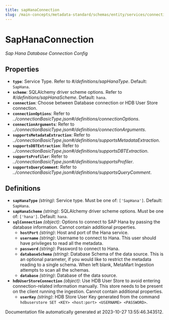 ```yaml
---
title: sapHanaConnection
slug: /main-concepts/metadata-standard/schemas/entity/services/connections/database/saphanaconnection
---
```


# SapHanaConnection

*Sap Hana Database Connection Config*

## Properties

- **`type`**: Service Type. Refer to *#/definitions/sapHanaType*. Default: `SapHana`.
- **`scheme`**: SQLAlchemy driver scheme options. Refer to *#/definitions/sapHanaScheme*. Default: `hana`.
- **`connection`**: Choose between Database connection or HDB User Store connection.
- **`connectionOptions`**: Refer to *../connectionBasicType.json#/definitions/connectionOptions*.
- **`connectionArguments`**: Refer to *../connectionBasicType.json#/definitions/connectionArguments*.
- **`supportsMetadataExtraction`**: Refer to *../connectionBasicType.json#/definitions/supportsMetadataExtraction*.
- **`supportsDBTExtraction`**: Refer to *../connectionBasicType.json#/definitions/supportsDBTExtraction*.
- **`supportsProfiler`**: Refer to *../connectionBasicType.json#/definitions/supportsProfiler*.
- **`supportsQueryComment`**: Refer to *../connectionBasicType.json#/definitions/supportsQueryComment*.
## Definitions

- **`sapHanaType`** *(string)*: Service type. Must be one of: `['SapHana']`. Default: `SapHana`.
- **`sapHanaScheme`** *(string)*: SQLAlchemy driver scheme options. Must be one of: `['hana']`. Default: `hana`.
- **`sqlConnection`** *(object)*: Options to connect to SAP Hana by passing the database information. Cannot contain additional properties.
  - **`hostPort`** *(string)*: Host and port of the Hana service.
  - **`username`** *(string)*: Username to connect to Hana. This user should have privileges to read all the metadata.
  - **`password`** *(string)*: Password to connect to Hana.
  - **`databaseSchema`** *(string)*: Database Schema of the data source. This is an optional parameter, if you would like to restrict the metadata reading to a single schema. When left blank, MetaMart Ingestion attempts to scan all the schemas.
  - **`database`** *(string)*: Database of the data source.
- **`hdbUserStoreConnection`** *(object)*: Use HDB User Store to avoid entering connection-related information manually. This store needs to be present on the client running the ingestion. Cannot contain additional properties.
  - **`userKey`** *(string)*: HDB Store User Key generated from the command `hdbuserstore SET <KEY> <host:port> <USERNAME> <PASSWORD>`.


Documentation file automatically generated at 2023-10-27 13:55:46.343512.
